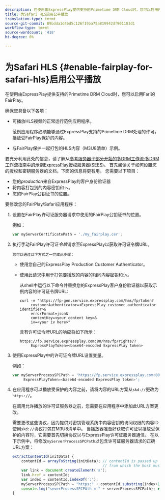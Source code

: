 ```yaml
---
description: 在使用由ExpressPlay提供支持的Primetime DRM Cloud时，您可以启用Fari的FairPlay。
title: 为Safari HLS启用公平播放
translation-type: tm+mt
source-git-commit: 89bdda1d4bd5c126f19ba75a819942df901183d1
workflow-type: tm+mt
source-wordcount: '418'
ht-degree: 0%

---
```



# 为Safari HLS {#enable-fairplay-for-safari-hls}启用公平播放

在使用由ExpressPlay提供支持的Primetime DRM Cloud时，您可以启用Fari的FairPlay。

确保您具备以下各项：

* 可播放HLS视频的正常运行范例应用程序。

   范例应用程序必须能够通过ExpressPlay支持的Primetime DRM处理的许可，播放受FairPlay保护的内容。
* 与FairPlay保护一起打包的HLS内容（M3U8清单）示例。

要充分利用此处的信息，请了解从[参考服务器子部分开始的多DRM工作流:多DRM工作流指南中的示例ExpressPlay授权服务器(SEES)](https://helpx.adobe.com/content/dam/help/en/primetime/drm/drm_multi_drm_workflows.pdf)。 首先阅读关于如何设置您的授权和密钥服务器的文档，下面的信息将更有用。
您需要以下项目：

* 您的&#x200B;*production*&#x200B;来自ExpressPlay的客户身份验证器
* 将内容打包到的内容密钥和`iv`。
* 您的FairPlay公钥证书的位置。

要修改您的FairPlay/Safari应用程序：

1. 设置在FairPlay许可证服务器请求中使用的FairPlay公钥证书的位置。

   例如：

   ```js
   var myServerCertificatePath = './my_fairplay.cer';
   ```

1. 执行手动FairPlay许可证&#x200B;*令牌*&#x200B;请求至ExpressPlay以获取许可证令牌URL。

       您可以通过以下方式之一完成此步骤：
   
   * 使用您自己的ExpressPlay Production Customer Authenticator。
   * 使用此请求中用于打包要播放的内容的相同内容密钥和`iv`。

      从shell中运行以下命令并替换您的ExpressPlay客户身份验证器以获取示例内容的许可证令牌URL:

      ```
      curl -v "https://fp-gen.service.expressplay.com/hms/fp/token? 
           customerAuthenticator=<ExpressPlay customer authenticator identifier>& 
           errorFormat=json& 
           contentKey=<your content key>& 
           iv=<your iv here>"
      ```

      具有许可证令牌URL的响应将如下所示：

      ```
      https://fp.service.expressplay.com:80/hms/fp/rights/? 
           ExpressPlayToken=<base64-encoded ExpressPlay token>
      ```

1. 使用ExpressPlay中的许可证令牌URL设置变量。

   例如：

   ```js
   var myServerProcessSPCPath = 'https://fp.service.expressplay.com:80/hms/fp/rights/? 
        ExpressPlayToken=<base64-encoded ExpressPlay token>';
   ```

1. 在应用程序可以播放受保护的内容之前，请将内容的URL方案从`skd://`更改为`https://`。

   在调用允许播放的许可证服务器之前，您需要在应用程序中添加此URL方案更改。

   需要更改这些协议，因为提供对密钥管理系统中内容密钥的访问权限的内容ID使用`skd://`协议打包在M3U8清单中。 当播放器准备好获取许可证以播放受保护的内容时，它需要首先切换协议以与ExpressPlay许可证服务器通信。 在以下示例中，将修改`myServerProcessSPCPath`以包含许可证服务器请求的正确URL方案：

   ```js
   extractContentId(initData) {  
       contentId = arrayToString(initData); // contentId is passed up as a URI,  
                                            // from which the host must be extracted:  
       var link = document.createElement('a');  
       link.href = contentId;  
       var index = contentId.indexOf(':');  
       myServerProcessSPCPath = "https:" + contentId.substring(index+1);  
       console.log("severProcessSPCPAth = " + serverProcessSPCPath); return link.hostname;  
   }
   ```

